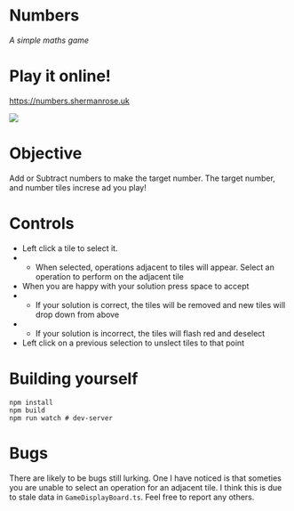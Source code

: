 # Numbers
_A simple maths game_

# Play it online!
https://numbers.shermanrose.uk

![](numbers_game.gif)

# Objective
Add or Subtract numbers to make the target number.
The target number, and number tiles increse ad you play!

# Controls
* Left click a tile to select it.
* * When selected, operations adjacent to tiles will appear. Select an operation to perform on the adjacent tile
* When you are happy with your solution press space to accept
* * If your solution is correct, the tiles will be removed and new tiles will drop down from above
* * If your solution is incorrect, the tiles will flash red and deselect
* Left click on a previous selection to unslect tiles to that point

# Building yourself 
```
npm install
npm build
npm run watch # dev-server
```

# Bugs 
There are likely to be bugs still lurking. One I have noticed is that someties you are unable to select an operation for an adjacent tile. I think this is due to stale data in `GameDisplayBoard.ts`. Feel free to report any others.